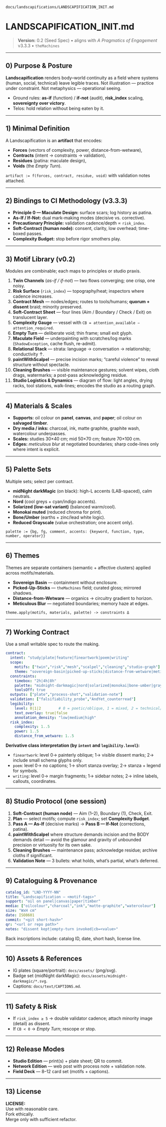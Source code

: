`docs/landscapifications/LANDSCAPIFICATION_INIT.md`
# LANDSCAPIFICATION\_INIT.md

> **Version:** 0.2 (Seed Spec) • aligns with *A Pragmatics of Engagement* v3.3.3 • `theMachines`

---

## 0) Purpose & Posture

**Landscapification** renders body–world continuity as a field where systems (human, social, technical) leave legible traces.
Not illustration — practice under constraint. Not metaphysics — operational seeing.

* Ground rules: **as-if** (function) / **if-not** (audit), **risk\_index** scaling, **sovereignty over victory**.
* Telos: hold relation without being eaten by it.

---

## 1) Minimal Definition

A Landscapification is an **artifact** that encodes:

* **Forces** (vectors of complexity, power, distance-from-wetware),
* **Contracts** (intent → constraints → validation),
* **Residues** (patina: maculate design),
* **Voids** (the *Empty Turn*).

`artifact := f(forces, contract, residue, void)` with validation notes attached.

---

## 2) Bindings to CI Methodology (v3.3.3)

* **Principle 0 — Maculate Design:** surface scars; log history as patina.
* **As-If / If-Not:** dual mark-making modes (decisive vs. corrective).
* **Precautionary Principle:** validation cadence/depth ∝ `risk_index`.
* **Soft-Contract (human node):** consent, clarity, low overhead; time-boxed passes.
* **Complexity Budget:** stop before rigor smothers play.

---

## 3) Motif Library (v0.2)

Modules are combinable; each maps to principles or studio praxis.

1. **Twin Channels** (*as-if / if-not*) — two flows converging; one crisp, one noisy.
2. **Risk Surface** (`risk_index`) — topography/heat; inspectors where cadence increases.
3. **Contract Mesh** — nodes/edges; routes to tools/humans; **quorum + dissent** braid; minority preserved.
4. **Soft-Contract Sheet** — four lines (Aim / Boundary / Check / Exit) on translucent layer.
5. **Complexity Gauge** — vessel with `CB = attention_available − attention_required`.
6. **Empty Turn** — deliberate void; thin frame; small exit glyph.
7. **Maculate Field** — underpainting with scratches/log marks (`ShadowException`, cache flush, re-admit).
8. **Relational Stack** — strata: language → conversation → relationship; conductivity ↑.
9. **paintWithScalpel** — precise incision marks; “careful violence” to reveal structure without spectacle.
10. **Cleaning Brushes** — visible maintenance gestures; solvent wipes, cloth drags, watermarks; a post-pass acknowledging residue.
11. **Studio Logistics & Dynamics** — diagram of flow: light angles, drying racks, tool stations, walk-lines; encodes the studio as a routing graph.

---

## 4) Materials & Scales

* **Supports:** oil colour on **panel**, **canvas**, and **paper**; oil colour on **salvaged timber**.
* **Dry media / inks:** charcoal, ink, matte graphite, graphite wash, watercolour underpasses.
* **Scales:** studies 30×40 cm; mid 50×70 cm; feature 70×100 cm.
* **Edges:** *meticulous blur* at negotiated boundaries; sharp code-lines only where intent is explicit.

---

## 5) Palette Sets

Multiple sets; select per contract.

* **midNight darkMagic** (on black): high-L accents (LAB-spaced), calm neutrals.
* **Nord** (cool greys + cyan/indigo accents).
* **Solarized (low-sat variant)** (balanced warm/cool).
* **Monokai muted** (reduced chroma for print).
* **Bone/Umber** (earths + zinc/lead white logic).
* **Reduced Grayscale** (value orchestration; one accent only).

`palette := {bg, fg, comment, accents: {keyword, function, type, number, operator}}`

---

## 6) Themes

Themes are separate containers (semantic + affective clusters) applied across motifs/materials.

* **Sovereign Basin** — containment without enclosure.
* **Picked-Up-Sticks** — `theMachines` field; curated gloss; mirrored shadows.
* **Distance-from-Wetware** — organics → circuitry gradient to horizon.
* **Meticulous Blur** — negotiated boundaries; memory haze at edges.

`theme.apply(motifs, materials, palette) -> constraints Δ`

---

## 7) Working Contract

Use a small writable spec to route the making.

```yaml
contract:
  intent: "study|plate|feature|fineartwork|poem|writing"
  scope:
    motifs: ["twin","risk","mesh","scalpel","cleaning","studio-graph"]
    theme: "sovereign-basin|picked-up-sticks|distance-from-wetware|meticulous-blur"
  constraints:
    timebox: "2h|4h|8h"
    palette: "midnight-darkmagic|nord|solarized|monokai|bone-umber|grayscale"
    toolsOff: true
  outputs: ["plate","process-shot","validation-note"]
  validation: ["falsifiability_probe","AndYet_counterread"]
  legibility:
    level: 0|1|2        # 0 = poetic/oblique, 1 = mixed, 2 = technical/explicit
    text_overlay: true|false
    annotation_density: "low|medium|high"
  risk_index:
    complexity: 1..5
    power: 1..5
    distance_from_wetware: 1..5
```

**Derivative class interpretation (by `intent` and `legibility.level`):**

* `fineartwork`: level 0→ painterly oblique; 1→ visible dissent marks; 2→ include small schema glyphs only.
* `poem`: level 0→ no captions; 1→ short stanza overlay; 2→ stanza + legend for symbols.
* `writing`: level 0→ margin fragments; 1→ sidebar notes; 2→ inline labels, callouts, coordinates.

---

## 8) Studio Protocol (one session)

1. **Soft-Contract (human node)** — Aim (1–2), Boundary (1), Check, Exit.
2. **Plan** — select motifs; compute `risk_index`; set **Complexity Budget**.
3. **Pass A — As-If** (decisive marks) → **Pass B — If-Not** (corrections, patina).
4. **paintWithScalpel** where structure demands incision and the BODY demands detail — avoid the glamour and gravity of unbounded precision or virtuosity for its own sake.
5. **Cleaning Brushes** — maintenance pass; acknowledge residue; archive cloths if significant.
6. **Validation Note** — 3 bullets: what holds, what’s partial, what’s deferred.

---

## 9) Cataloguing & Provenance

```yaml
catalog_id: "LND-YYYY-NN"
title: "Landscapification — <motif-tags>"
support: "oil on panel|canvas|paper|timber"
media: ["oilcolour","charcoal","ink","matte-graphite","watercolour"]
size: "WxH cm"
date: ISO8601
commit: "<git short-hash>"
qr: "<url or repo path>"
notes: "dissent kept|empty-turn invoked|cb=<value>"
```

Back inscriptions include: catalog ID, date, short hash, license line.

---

## 10) Assets & References

* IG plates (square/portrait): `docs/assets/` (png/svg).
* Badge set (midNight darkMagic): `docs/assets/midnight-darkmagic/*.svg`.
* Captions: `docs/text/CAPTIONS.md`.

---

## 11) Safety & Risk

* If `risk_index ≥ 5` → double validator cadence; attach minority image (detail) as dissent.
* If `CB < 0` → *Empty Turn*; rescope or stop.

---

## 12) Release Modes

* **Studio Edition** — print(s) + plate sheet; QR to commit.
* **Network Edition** — web post with process note + validation note.
* **Field Deck** — 8–12 card set (motifs + captions).

---

## 13) License

**LICENSE:** \
Use with reasonable care.\
Fork ethically.\
Merge only with sufficient refactor.
